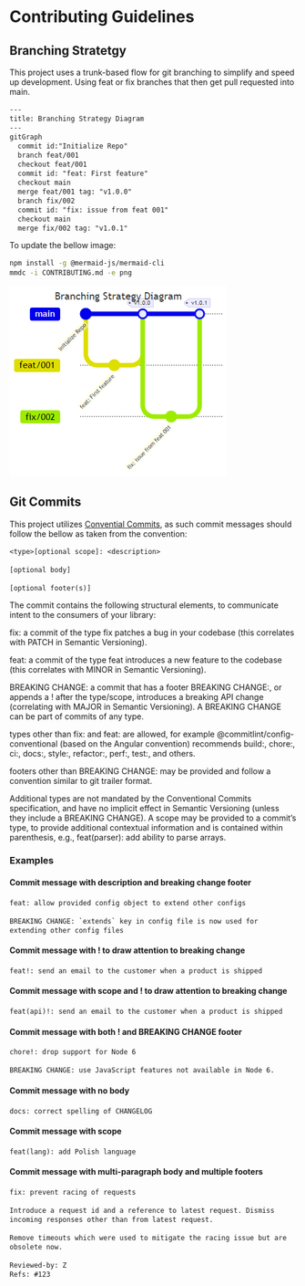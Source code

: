 # Contributing Guidelines

## Branching Stratetgy

This project uses a trunk-based flow for git branching to simplify and speed up development. Using feat or fix branches that then get pull requested into main.

```mermaid
---
title: Branching Strategy Diagram
---
gitGraph
  commit id:"Initialize Repo"
  branch feat/001
  checkout feat/001
  commit id: "feat: First feature"
  checkout main
  merge feat/001 tag: "v1.0.0"
  branch fix/002
  commit id: "fix: issue from feat 001"
  checkout main
  merge fix/002 tag: "v1.0.1"
```
To update the bellow image:

```bash
npm install -g @mermaid-js/mermaid-cli
mmdc -i CONTRIBUTING.md -e png
```

![Image export of the above diagram in case reader does not support mermaid, update using mermaid-cli](CONTRIBUTING.md-1.png)

## Git Commits

This project utilizes [Convential Commits](https://www.conventionalcommits.org/en/v1.0.0/#summary), as such commit messages should follow the bellow as taken from the convention:

```
<type>[optional scope]: <description>

[optional body]

[optional footer(s)]
```

The commit contains the following structural elements, to communicate intent to the consumers of your library:

fix: a commit of the type fix patches a bug in your codebase (this correlates with PATCH in Semantic Versioning).

feat: a commit of the type feat introduces a new feature to the codebase (this correlates with MINOR in Semantic Versioning).

BREAKING CHANGE: a commit that has a footer BREAKING CHANGE:, or appends a ! after the type/scope, introduces a breaking API change (correlating with MAJOR in Semantic Versioning). A BREAKING CHANGE can be part of commits of any type.

types other than fix: and feat: are allowed, for example @commitlint/config-conventional (based on the Angular convention) recommends build:, chore:, ci:, docs:, style:, refactor:, perf:, test:, and others.

footers other than BREAKING CHANGE: <description> may be provided and follow a convention similar to git trailer format.

Additional types are not mandated by the Conventional Commits specification, and have no implicit effect in Semantic Versioning (unless they include a BREAKING CHANGE). A scope may be provided to a commit’s type, to provide additional contextual information and is contained within parenthesis, e.g., feat(parser): add ability to parse arrays.

### Examples
#### Commit message with description and breaking change footer

```
feat: allow provided config object to extend other configs

BREAKING CHANGE: `extends` key in config file is now used for extending other config files
```

#### Commit message with ! to draw attention to breaking change

```
feat!: send an email to the customer when a product is shipped
```

#### Commit message with scope and ! to draw attention to breaking change

```
feat(api)!: send an email to the customer when a product is shipped
```

#### Commit message with both ! and BREAKING CHANGE footer

```
chore!: drop support for Node 6

BREAKING CHANGE: use JavaScript features not available in Node 6.
```

#### Commit message with no body

```
docs: correct spelling of CHANGELOG
```

#### Commit message with scope

```
feat(lang): add Polish language
```

#### Commit message with multi-paragraph body and multiple footers

```
fix: prevent racing of requests

Introduce a request id and a reference to latest request. Dismiss
incoming responses other than from latest request.

Remove timeouts which were used to mitigate the racing issue but are
obsolete now.

Reviewed-by: Z
Refs: #123
```
